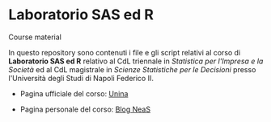 # Laboratorio SAS ed R
Course material

In questo repository sono contenuti i file e gli script relativi al corso di **Laboratorio SAS ed R** relativo al CdL triennale in *Statistica per l'Impresa e la Società* ed al CdL magistrale in *Scienze Statistiche per le Decisioni* presso l'Università degli Studi di Napoli Federico II.

- Pagina ufficiale del corso: [Unina](https://www.docenti.unina.it/lucio.palazzo)

- Pagina personale del corso: [Blog NeaS](https://blog-neas.github.io/en/teaching/)

